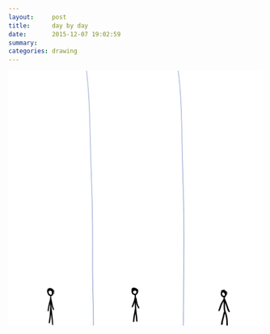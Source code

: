 ```yaml
---
layout:     post
title:      day by day
date:       2015-12-07 19:02:59
summary:    
categories: drawing
---
```

![day by day](/images/_diary/day-by-day.png "No change happens.")
